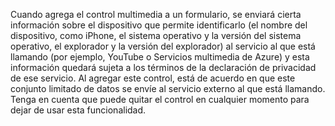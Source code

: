 Cuando agrega el control multimedia a un formulario, se enviará cierta información sobre el dispositivo que permite identificarlo (el nombre del dispositivo, como iPhone, el sistema operativo y la versión del sistema operativo, el explorador y la versión del explorador) al servicio al que está llamando (por ejemplo, YouTube o Servicios multimedia de Azure) y esta información quedará sujeta a los términos de la declaración de privacidad de ese servicio. Al agregar este control, está de acuerdo en que este conjunto limitado de datos se envíe al servicio externo al que está llamando. Tenga en cuenta que puede quitar el control en cualquier momento para dejar de usar esta funcionalidad.
